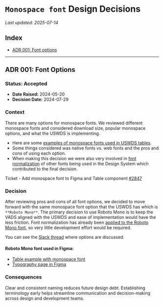 # `Monospace font` Design Decisions  
_Last updated: 2025-07-14_

## Index
- [ADR 001: Font options](#adr-001-font-options)

---

## ADR 001: Font Options  

### Status: Accepted  
- **Date Raised:** 2024-05-20  
- **Decision Date:** 2024-07-29  

### Context
There are many options for monospace fonts. We reviewed different monospace fonts and considered download size, popular monospace options, and what the USWDS is implementing. 

- Here are some [examples of monospace fonts used in USWDS tables](https://codepen.io/babsdenney/pen/zYVKmzO).
- Some things considered was native fonts vs. web fonts and the pros and cons of using each option.
- When making this decision we were also very involved in [font normalization](https://designsystem.digital.gov/design-tokens/typesetting/overview/#fonts-with-normalization-applied-2) of other fonts being used in the Design System which contributed to the final decision.

Ticket - Add monospace font to Figma and Table component [#2847](https://github.com/department-of-veterans-affairs/vets-design-system-documentation/issues/2847)

### Decision
After reviewing pros and cons of all font options, we decided to move forward with the same monospace font option that the USWDS has which is `**Roboto Mono**`. The primary decision to use Roboto Mono is to keep the VADS aligned with the USWDS and ease of implementation would have the less friction. Font normalization has already been [applied to the Roboto Mono font](https://designsystem.digital.gov/design-tokens/typesetting/overview/#fonts-with-normalization-applied-2), so very little development effort would be required.

You can see the [Slack thread](https://dsva.slack.com/archives/G01BJ3ESXL4/p1721846113763379?thread_ts=1721767299.262339&cid=G01BJ3ESXL4) where options are discussed. 

#### Roboto Mono font used in Figma:
- [Table example with monospace font](https://www.figma.com/design/afurtw4iqQe6y4gXfNfkkk/VADS-Component-Library?m=auto&node-id=24074-2150&t=ophYuWunqzlGbwhz-1)
- [Typography page in Figma](https://www.figma.com/design/afurtw4iqQe6y4gXfNfkkk/VADS-Component-Library?node-id=199-1182)

### Consequences
Clear and consistent naming reduces future design debt. Establishing terminology early helps streamline communication and decision-making across design and development teams.
